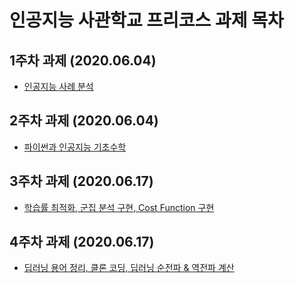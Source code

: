  # 인공지능 사관학교 프리코스 과제 목차

 ## 1주차 과제 (2020.06.04)
 - [인공지능 사례 분석 ](https://github.com/kimyou1102/-assignment/blob/master/1%EC%A3%BC%EC%B0%A8%20%EA%B3%BC%EC%A0%9C.ipynb)
 ## 2주차 과제 (2020.06.04)
 - [파이썬과 인공지능 기초수학](https://github.com/kimyou1102/-assignment/blob/master/2%EC%A3%BC%EC%B0%A8%20%EA%B3%BC%EC%A0%9C.ipynb)
 ## 3주차 과제 (2020.06.17)
 - [학습률 최적화, 군집 분석 구현, Cost Function 구현]()
 ## 4주차 과제 (2020.06.17)
 - [딥러닝 용어 정리, 클론 코딩, 딥러닝 순전파 & 역전파 계산]()
